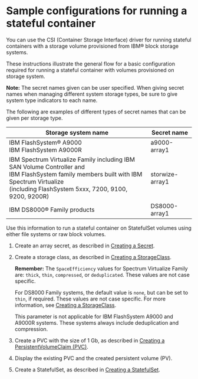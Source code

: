 # Sample configurations for running a stateful container

You can use the CSI (Container Storage Interface) driver for running stateful containers with a storage volume provisioned from IBM® block storage systems.

These instructions illustrate the general flow for a basic configuration required for running a stateful container with volumes provisioned on storage system.

**Note:** The secret names given can be user specified. When giving secret names when managing different system storage types, be sure to give system type indicators to each name.

The following are examples of different types of secret names that can be given per storage type.

|Storage system name|Secret name|
|-------------------|-----------|
|IBM FlashSystem® A9000 <br />IBM FlashSystem A9000R|a9000-array1|
|IBM Spectrum Virtualize Family including IBM SAN Volume Controller and <br />IBM FlashSystem family members built with IBM Spectrum Virtualize <br />(including FlashSystem 5xxx, 7200, 9100, 9200, 9200R)|storwize-array1|
|IBM DS8000® Family products|DS8000-array1|

Use this information to run a stateful container on StatefulSet volumes using either file systems or raw block volumes.

1. Create an array secret, as described in [Creating a Secret](../configuration/csi_ug_config_create_secret.md).

2. Create a storage class, as described in [Creating a StorageClass](../configuration/csi_ug_config_create_storageclasses.md).

    **Remember:** The `SpaceEfficiency` values for Spectrum Virtualize Family are: `thick`, `thin`, `compressed`, or `deduplicated`. These values are not case specific.
    
    For DS8000 Family systems, the default value is `none`, but can be set to `thin`, if required. These values are not case specific. For more information, see [Creating a StorageClass](../configuration/csi_ug_config_create_storageclasses.md).
    
    This parameter is not applicable for IBM FlashSystem A9000 and A9000R systems. These systems always include deduplication and compression.

3. Create a PVC with the size of 1 Gb, as described in [Creating a PersistentVolumeClaim (PVC)](../configuration/csi_ug_config_create_pvc.md).

4. Display the existing PVC and the created persistent volume (PV).

5. Create a StatefulSet, as described in [Creating a StatefulSet](../configuration/csi_ug_config_create_statefulset.md).


